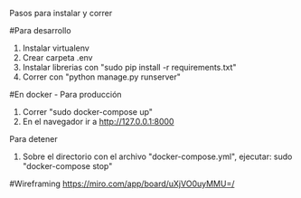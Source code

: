 Pasos para instalar y correr

#Para desarrollo
1. Instalar virtualenv
2. Crear carpeta .env
3. Instalar librerias con "sudo pip install -r requirements.txt"
4. Correr con "python manage.py runserver"


#En docker - Para producción
1. Correr "sudo docker-compose up"
2. En el navegador ir a http://127.0.0.1:8000

Para detener

1. Sobre el directorio con el archivo "docker-compose.yml", ejecutar: sudo "docker-compose stop"

#Wireframing
https://miro.com/app/board/uXjVO0uyMMU=/